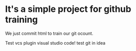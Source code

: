 # It's a simple project for github training


We just commit html to train our git ocount.

Test vcs plugin visual studio code!
test git in idea